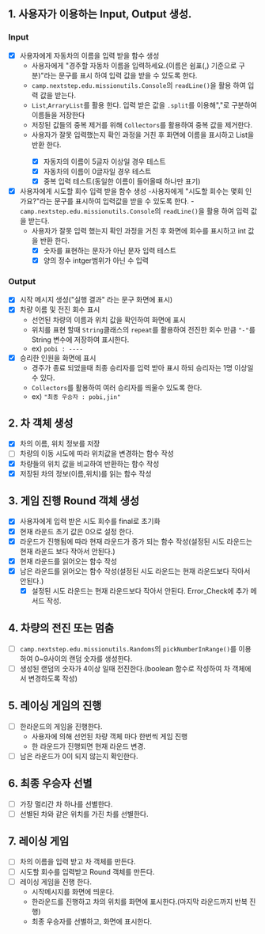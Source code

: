 ## 1. 사용자가 이용하는 Input, Output 생성.
### Input
- [x] 사용자에게 자동차의 이름을 입력 받을 함수 생성
  - 사용자에게 "경주할 자동차 이름을 입력하세요.(이름은 쉼표(,) 기준으로 구분)"라는 문구를 표시 하여 입력 값을 받을 수 있도록 한다.
  - `camp.nextstep.edu.missionutils.Console`의 `readLine()`을 활용 하여 입력 값을 받는다.
  - `List`,`ArraryList`를 활용 한다. 입력 받은 값을 `.split`를 이용해","로 구분하여 이름들을 저장한다
  - 저장된 값들의 중복 제거를 위해 `Collectors`를 활용하여 중복 값을 제거한다.
  - 사용자가 잘못 입력했는지 확인 과정을 거친 후 화면에 이름을 표시하고 List<String>을 반환 한다.
    - [x] 자동자의 이름이 5글자 이상일 경우 테스트
    - [x] 자동차의 이름이 0글자일 경우 테스트
    - [x] 중복 입력 테스트(동일한 이름이 들어올때 하나만 표기)
- [x] 사용자에게 시도할 회수 입력 받을 함수 생성
  -사용자에게 "시도할 회수는 몇회 인가요?"라는 문구를 표시하여 입력값을 받을 수 있도록 한다.
  -`camp.nextstep.edu.missionutils.Console`의 `readLine()`을 활용 하여 입력 값을 받는다.
  - 사용자가 잘못 입력 했는지 확인 과정을 거친 후 화면에 회수를 표시하고 int 값을 반환 한다.
    - [x] 숫자를 표현하는 문자가 아닌 문자 입력 테스트
    - [x] 양의 정수 intger범위가 아닌 수 입력
### Output
- [x] 시작 메시지 생성("실행 결과" 라는 문구 화면에 표시)
- [x] 차량 이름 및 전진 회수 표시
    - 선언된 차량의 이름과 위치 값을 확인하여 화면에 표시
    - 위치를 표현 할때 `String`클래스의 `repeat`를 활용하여 전진한 회수 만큼 `"-"`를 String 변수에 저장하여 표시한다.
    - ex) `pobi : ----`
- [x] 승리한 인원을 화면에 표시
    - 경주가 종료 되었을때 최종 승리자를 입력 받아 표시 하되 승리자는 1명 이상일 수 있다.
    - `Collectors`를 활용하여 여러 승리자를 띄울수 있도록 한다.
    - ex) `"최종 우승자 : pobi,jin"`

## 2. 차 객체 생성
- [x] 차의 이름, 위치 정보를 저장
- [ ] 차량의 이동 시도에 따라 위치값을 변경하는 함수 작성
- [x] 차량들의 위치 값을 비교하여 반환하는 함수 작성
- [x] 저장된 차의 정보(이름,위치)를 읽는 함수 작성

## 3. 게임 진행 Round 객체 생성
- [x] 사용자에게 입력 받은 시도 회수를 final로 초기화
- [x] 현재 라운드 초기 값은 0으로 설정 한다.
- [x] 라운드가 진행됨에 따라 현재 라운드가 증가 되는 함수 작성(설정된 시도 라운드는 현재 라운드 보다 작아서 안된다.)
- [x] 현재 라운드를 읽어오는 함수 작성
- [x] 남은 라운드를 읽어오는 함수 작성(설정된 시도 라운드는 현재 라운드보다 작아서 안된다.)
  - [x] 설정된 시도 라운드는 현재 라운드보다 작아서 안된다. Error_Check에 추가 메서드 작성.

## 4. 차량의 전진 또는 멈춤
- [ ] `camp.nextstep.edu.missionutils.Randoms`의 `pickNumberInRange()`를 이용하여  0~9사이의 랜덤 숫자를 생성한다.
- [ ] 생성된 랜덤의 숫자가 4이상 일때 전진한다.(boolean 함수로 작성하여 차 객체에서 변경하도록 작성)

## 5. 레이싱 게임의 진행
- [ ] 한라운드의 게임을 진행한다.
    - 사용자에 의해 선언된 차량 객체 마다 한번씩 게임 진행
    - 한 라운드가 진행되면 현재 라운드 변경.
- [ ] 남은 라운드가 0이 되지 않는지 확인한다.

## 6. 최종 우승자 선별
- [ ] 가장 멀리간 차 하나를 선별한다.
- [ ] 선별된 차와 같은 위치를 가진 차를 선별한다.

## 7. 레이싱 게임
- [ ] 차의 이름을 입력 받고 차 객체를 만든다.
- [ ] 시도할 회수를 입력받고 Round 객체를 만든다.
- [ ] 레이싱 게임을 진행 한다.
    - 시작메시지를 화면에 띄운다.
    - 한라운드를 진행하고 차의 위치를 화면에 표시한다.(마지막 라운드까지 반복 진행)
    - 최종 우승자를 선별하고, 화면에 표시한다.